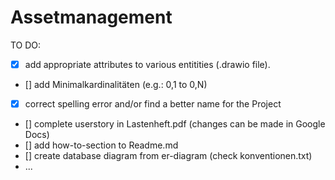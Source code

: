 # Assetmanagement

TO DO: 
- [x] add appropriate attributes to various entitities (.drawio file).
- [] add Minimalkardinalitäten (e.g.:    0,1   to   0,N) 
- [x] correct spelling error and/or find a better name for the Project
- [] complete userstory in Lastenheft.pdf (changes can be made in Google Docs)
- [] add how-to-section to Readme.md
- [] create database diagram from er-diagram (check konventionen.txt)
- ...
